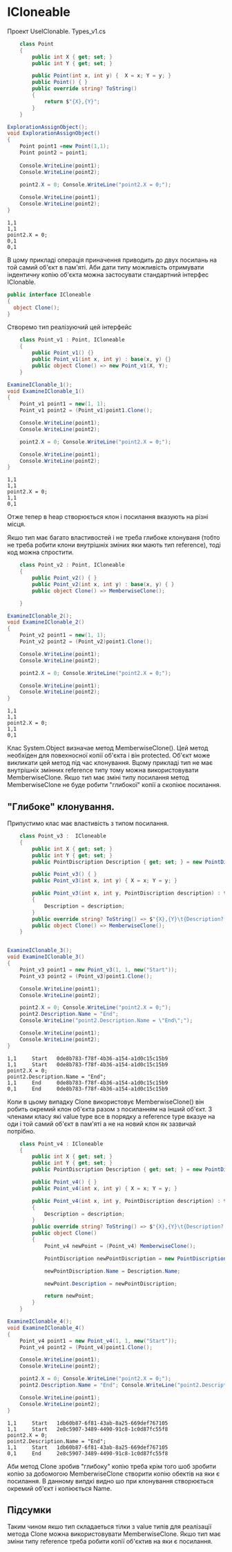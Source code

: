 # ICloneable

Проект UseIClonable.
Types_v1.cs
```cs
    class Point
    {
        public int X { get; set; }
        public int Y { get; set; }

        public Point(int x, int y) {  X = x; Y = y; }
        public Point() { }
        public override string? ToString()
        {
            return $"{X},{Y}";
        }
    }
```
```cs
ExplorationAssignObject();
void ExplorationAssignObject()
{
    Point point1 =new Point(1,1);
    Point point2 = point1;
    
    Console.WriteLine(point1);
    Console.WriteLine(point2);
    
    point2.X = 0; Console.WriteLine("point2.X = 0;");

    Console.WriteLine(point1);
    Console.WriteLine(point2);
}
```
```
1,1
1,1
point2.X = 0;
0,1
0,1
```
В цому прикладі операція приначення приводить до двух посилань на той самий об'єкт в пам'яті. Аби дати типу можливість отримувати індентичну копію об'єкта можна застосувати стандартний інтерфес IClonable.
```cs
public interface ICloneable
{
  object Clone();
}
```
Створемо тип реалізуючий цей інтерфейс

```cs
    class Point_v1 : Point, ICloneable
    {
        public Point_v1() {}
        public Point_v1(int x, int y) : base(x, y) {}
        public object Clone() => new Point_v1(X, Y);
    }
```
```cs
ExamineIClonable_1();
void ExamineIClonable_1()
{
    Point_v1 point1 = new(1, 1);
    Point_v1 point2 = (Point_v1)point1.Clone();

    Console.WriteLine(point1);
    Console.WriteLine(point2);

    point2.X = 0; Console.WriteLine("point2.X = 0;");

    Console.WriteLine(point1);
    Console.WriteLine(point2);
}
```
```
1,1
1,1
point2.X = 0;
1,1
0,1
```
Отже тепер в heap створюється клон і посилання вказують на різні місця.

Якшо тип має багато властивостей і не треба глибоке клонуваня (тобто не треба робити клони внутрішніх зміних яки мають тип reference), тоді код можна спростити.
```cs
    class Point_v2 : Point, ICloneable
    {
        public Point_v2() { }
        public Point_v2(int x, int y) : base(x, y) { }
        public object Clone() => MemberwiseClone();

    }
```
```cs
ExamineIClonable_2();
void ExamineIClonable_2()
{
    Point_v2 point1 = new(1, 1);
    Point_v2 point2 = (Point_v2)point1.Clone();

    Console.WriteLine(point1);
    Console.WriteLine(point2);

    point2.X = 0; Console.WriteLine("point2.X = 0;");

    Console.WriteLine(point1);
    Console.WriteLine(point2);
}
```
```
1,1
1,1
point2.X = 0;
1,1
0,1
```
Клас System.Object визначае метод MemberwiseClone(). Цей метод необхіден для повехносної копії об'єкта і він protected. Об'єкт може викликати цей метод під час клонування. Вцому прикладі тип не має внутрішніх змінних reference типу тому 
можна використовувати MemberwiseClone. Якшо тип має зміні типу посилання метод MemberwiseClone не буде робити "глибокої" копії а скопіює посилання.

## "Глибоке" клонування.

Припустимо клас має властивість з типом посилання. 

```cs
    class Point_v3 :  ICloneable
    {
        public int X { get; set; }
        public int Y { get; set; }
        public PointDiscription Description { get; set; } = new PointDiscription();

        public Point_v3() { }
        public Point_v3(int x, int y) { X = x; Y = y; }

        public Point_v3(int x, int y, PointDiscription description) : this(x, y)
        {
            Description = description;
        }
        public override string? ToString() => $"{X},{Y}\t{Description?.Name}\t{Description?.PointId}";
        public object Clone() => MemberwiseClone();
    } 

```
```cs

ExamineIClonable_3();
void ExamineIClonable_3()
{
    Point_v3 point1 = new Point_v3(1, 1, new("Start"));
    Point_v3 point2 = (Point_v3)point1.Clone();

    Console.WriteLine(point1);
    Console.WriteLine(point2);

    point2.X = 0; Console.WriteLine("point2.X = 0;");
    point2.Description.Name = "End"; 
    Console.WriteLine("point2.Description.Name = \"End\";");

    Console.WriteLine(point1);
    Console.WriteLine(point2);
}
```
```
1,1     Start   0de8b783-f78f-4b36-a154-a1d0c15c15b9
1,1     Start   0de8b783-f78f-4b36-a154-a1d0c15c15b9
point2.X = 0;
point2.Description.Name = "End";
1,1     End     0de8b783-f78f-4b36-a154-a1d0c15c15b9
0,1     End     0de8b783-f78f-4b36-a154-a1d0c15c15b9
```
Коли в цьому випадку Clone використовує MemberwiseClone() він робить окремий клон об'єкта разом з посиланням на інший об'єкт. З членами класу які value type все в порядку а reference type вказуе на оди і той самий об'єкт в пам'яті а не на новий клон як зазвичай потрібно.

```cs
    class Point_v4 : ICloneable
    {
        public int X { get; set; }
        public int Y { get; set; }
        public PointDiscription Description { get; set; } = new PointDiscription();

        public Point_v4() { }
        public Point_v4(int x, int y) { X = x; Y = y; }

        public Point_v4(int x, int y, PointDiscription description) : this(x, y)
        {
            Description = description;
        }
        public override string? ToString() => $"{X},{Y}\t{Description?.Name}\t{Description?.PointId}";
        public object Clone()
        {
            Point_v4 newPoint = (Point_v4) MemberwiseClone();

            PointDiscription newPointDiscription = new PointDiscription();

            newPointDiscription.Name = Description.Name;

            newPoint.Description = newPointDiscription;

            return newPoint;
        }
    }
```
```cs
ExamineIClonable_4();
void ExamineIClonable_4()
{
    Point_v4 point1 = new Point_v4(1, 1, new("Start"));
    Point_v4 point2 = (Point_v4)point1.Clone();

    Console.WriteLine(point1);
    Console.WriteLine(point2);

    point2.X = 0; Console.WriteLine("point2.X = 0;");
    point2.Description.Name = "End"; Console.WriteLine("point2.Description.Name = \"End\";");

    Console.WriteLine(point1);
    Console.WriteLine(point2);
}
```
```
1,1     Start   1db60b87-6f81-43ab-8a25-669def767105
1,1     Start   2e8c5907-3489-4490-91c8-1c0d87fc55f8
point2.X = 0;
point2.Description.Name = "End";
1,1     Start   1db60b87-6f81-43ab-8a25-669def767105
0,1     End     2e8c5907-3489-4490-91c8-1c0d87fc55f8
```
Аби метод Clone зробив "глибоку" копію треба крім того шоб зробити копію за добомогою MemberwiseClone створити копію обектів на яки є посилання. В данному випдкі видно шо при клонування створюється окремий об'єкт і копіюється Name. 

## Підсумки

Таким чином якшо тип складаеться тілки з value типів для реалізації метода Clone можна використовувати MemberwiseClone. Якшо тип має зміни типу reference треба робити копії об'єктив на яки є посилання.
 